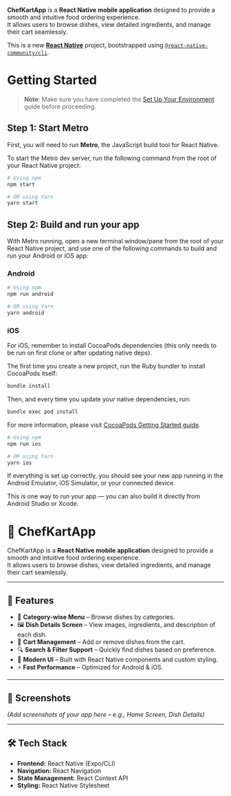 **ChefKartApp** is a **React Native mobile application** designed to provide a smooth and intuitive food ordering experience.  
It allows users to browse dishes, view detailed ingredients, and manage their cart seamlessly.

This is a new [**React Native**](https://reactnative.dev) project, bootstrapped using [`@react-native-community/cli`](https://github.com/react-native-community/cli).

# Getting Started

> **Note**: Make sure you have completed the [Set Up Your Environment](https://reactnative.dev/docs/set-up-your-environment) guide before proceeding.

## Step 1: Start Metro

First, you will need to run **Metro**, the JavaScript build tool for React Native.

To start the Metro dev server, run the following command from the root of your React Native project:

```sh
# Using npm
npm start

# OR using Yarn
yarn start
```

## Step 2: Build and run your app

With Metro running, open a new terminal window/pane from the root of your React Native project, and use one of the following commands to build and run your Android or iOS app:

### Android

```sh
# Using npm
npm run android

# OR using Yarn
yarn android
```

### iOS

For iOS, remember to install CocoaPods dependencies (this only needs to be run on first clone or after updating native deps).

The first time you create a new project, run the Ruby bundler to install CocoaPods itself:

```sh
bundle install
```

Then, and every time you update your native dependencies, run:

```sh
bundle exec pod install
```

For more information, please visit [CocoaPods Getting Started guide](https://guides.cocoapods.org/using/getting-started.html).

```sh
# Using npm
npm run ios

# OR using Yarn
yarn ios
```

If everything is set up correctly, you should see your new app running in the Android Emulator, iOS Simulator, or your connected device.

This is one way to run your app — you can also build it directly from Android Studio or Xcode.
# 🍴 ChefKartApp

ChefKartApp is a **React Native mobile application** designed to provide a smooth and intuitive food ordering experience.  
It allows users to browse dishes, view detailed ingredients, and manage their cart seamlessly.

---

## 🚀 Features

- 📂 **Category-wise Menu** – Browse dishes by categories.  
- 🖼️ **Dish Details Screen** – View images, ingredients, and description of each dish.  
- 🛒 **Cart Management** – Add or remove dishes from the cart.  
- 🔍 **Search & Filter Support** – Quickly find dishes based on preference.  
- 🎨 **Modern UI** – Built with React Native components and custom styling.  
- ⚡ **Fast Performance** – Optimized for Android & iOS.  

---

## 📸 Screenshots  
*(Add screenshots of your app here – e.g., Home Screen, Dish Details)*


---

## 🛠️ Tech Stack

- **Frontend:** React Native (Expo/CLI)  
- **Navigation:** React Navigation  
- **State Management:** React Context API  
- **Styling:** React Native Stylesheet 

